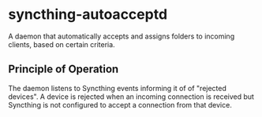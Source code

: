 # syncthing-autoacceptd

A daemon that automatically accepts and assigns folders to incoming clients,
based on certain criteria.

## Principle of Operation

The daemon listens to Syncthing events informing it of of "rejected
devices". A device is rejected when an incoming connection is received but
Syncthing is not configured to accept a connection from that device.
